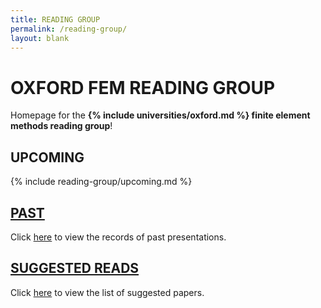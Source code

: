 ```yaml
---
title: READING GROUP
permalink: /reading-group/
layout: blank
---
```


# OXFORD FEM READING GROUP

Homepage for the **{% include universities/oxford.md %} finite element methods reading group**!

## UPCOMING

{% include reading-group/upcoming.md %}

## [PAST](/reading-group/past/)

Click [here](/reading-group/past/) to view the records of past presentations.

## [SUGGESTED READS](/reading-group/suggested/)

Click [here](/reading-group/suggested/) to view the list of suggested papers.
